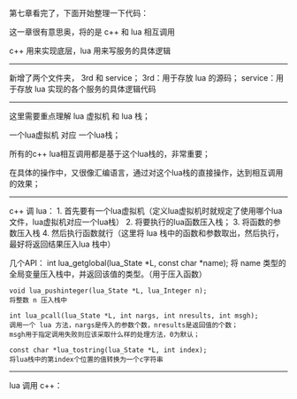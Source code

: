 第七章看完了，下面开始整理一下代码：

这一章很有意思奥，将的是 c++ 和 lua 相互调用

c++ 用来实现底层，lua 用来写服务的具体逻辑

---------------------------------

新增了两个文件夹， 3rd 和 service；
3rd：用于存放 lua 的源码；
service：用于存放 lua 实现的各个服务的具体逻辑代码

---------------------------------

这里需要重点理解 lua 虚拟机 和 lua 栈；

一个lua虚拟机 对应 一个lua栈；

所有的c++ lua相互调用都是基于这个lua栈的，非常重要；

在具体的操作中，又很像汇编语言，通过对这个lua栈的直接操作，达到相互调用的效果；

---------------------------------

c++ 调 lua：
    1. 首先要有一个lua虚拟机（定义lua虚拟机时就规定了使用哪个lua文件，lua虚拟机对应一个lua栈）
    2. 将要执行的lua函数压入栈；
    3. 将函数的参数压入栈
    4. 然后执行函数就行（这里将 lua 栈中的函数和参数取出，然后执行，最好将返回结果压入lua 栈中）

几个API：
    int lua_getglobal(lua_State *L, const char *name);
    将 name 类型的全局变量压入栈中，并返回该值的类型。（用于压入函数）

    void lua_pushinteger(lua_State *L, lua_Integer n);
    将整数 n 压入栈中

    int lua_pcall(lua_State *L, int nargs, int nresults, int msgh);
    调用一个 lua 方法，nargs是传入的参数个数，nresults是返回值的个数；
    msgh用于指定调用失败则应该采取什么样的处理方法，0为默认；

    const char *lua_tostring(lua_State *L, int index);
    将lua栈中的第index个位置的值转换为一个c字符串

--------------------------------------------------

lua 调用 c++：







